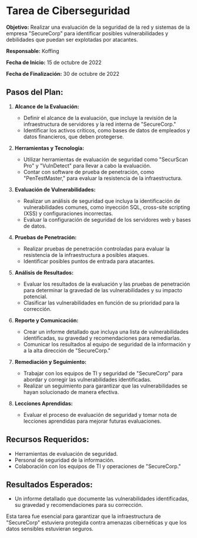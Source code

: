 # Tarea de Ciberseguridad

**Objetivo:** Realizar una evaluación de la seguridad de la red y sistemas de la empresa "SecureCorp" para identificar posibles vulnerabilidades y debilidades que puedan ser explotadas por atacantes.

**Responsable:** Koffing

**Fecha de Inicio:** 15 de octubre de 2022

**Fecha de Finalización:** 30 de octubre de 2022

## Pasos del Plan:

1. **Alcance de la Evaluación:**
   - Definir el alcance de la evaluación, que incluye la revisión de la infraestructura de servidores y la red interna de "SecureCorp."
   - Identificar los activos críticos, como bases de datos de empleados y datos financieros, que deben protegerse.

2. **Herramientas y Tecnología:**
   - Utilizar herramientas de evaluación de seguridad como "SecurScan Pro" y "VulnDetect" para llevar a cabo la evaluación.
   - Contar con software de prueba de penetración, como "PenTestMaster," para evaluar la resistencia de la infraestructura.

3. **Evaluación de Vulnerabilidades:**
   - Realizar un análisis de seguridad que incluya la identificación de vulnerabilidades comunes, como inyección SQL, cross-site scripting (XSS) y configuraciones incorrectas.
   - Evaluar la configuración de seguridad de los servidores web y bases de datos.

4. **Pruebas de Penetración:**
   - Realizar pruebas de penetración controladas para evaluar la resistencia de la infraestructura a posibles ataques.
   - Identificar posibles puntos de entrada para atacantes.

5. **Análisis de Resultados:**
   - Evaluar los resultados de la evaluación y las pruebas de penetración para determinar la gravedad de las vulnerabilidades y su impacto potencial.
   - Clasificar las vulnerabilidades en función de su prioridad para la corrección.

6. **Reporte y Comunicación:**
   - Crear un informe detallado que incluya una lista de vulnerabilidades identificadas, su gravedad y recomendaciones para remediarlas.
   - Comunicar los resultados al equipo de seguridad de la información y a la alta dirección de "SecureCorp."

7. **Remediación y Seguimiento:**
   - Trabajar con los equipos de TI y seguridad de "SecureCorp" para abordar y corregir las vulnerabilidades identificadas.
   - Realizar un seguimiento para garantizar que las vulnerabilidades se hayan solucionado de manera efectiva.

8. **Lecciones Aprendidas:**
   - Evaluar el proceso de evaluación de seguridad y tomar nota de lecciones aprendidas para mejorar futuras evaluaciones.

## Recursos Requeridos:

- Herramientas de evaluación de seguridad.
- Personal de seguridad de la información.
- Colaboración con los equipos de TI y operaciones de "SecureCorp."

## Resultados Esperados:

- Un informe detallado que documente las vulnerabilidades identificadas, su gravedad y recomendaciones para su corrección.

Esta tarea fue esencial para garantizar que la infraestructura de "SecureCorp" estuviera protegida contra amenazas cibernéticas y que los datos sensibles estuvieran seguros.
